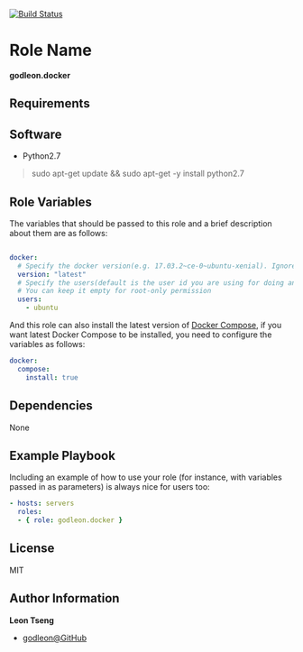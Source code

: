 [![Build Status](https://travis-ci.org/godleon/ansible-role-docker.svg?branch=master)](https://travis-ci.org/godleon/ansible-role-docker)


Role Name
=========

**godleon.docker**

Requirements
------------

## Software

- Python2.7
> sudo apt-get update && sudo apt-get -y install python2.7

Role Variables
--------------

The variables that should be passed to this role and a brief description about them are as follows:

```yaml

docker:
  # Specify the docker version(e.g. 17.03.2~ce-0~ubuntu-xenial). Ignore it if you want to install the latest version.
  version: "latest"
  # Specify the users(default is the user id you are using for doing ansible provision) who can use docker commands without sudo
  # You can keep it empty for root-only permission
  users:
    - ubuntu
```

And this role can also install the latest version of [Docker Compose](https://docs.docker.com/compose/overview/), if you want latest Docker Compose to be installed, you need to configure the variables as follows:

```yaml
docker:
  compose:
    install: true
```

Dependencies
------------

None

Example Playbook
----------------

Including an example of how to use your role (for instance, with variables passed in as parameters) is always nice for users too:

```yml
- hosts: servers
  roles:
  - { role: godleon.docker }
```

License
-------

MIT

Author Information
------------------

**Leon Tseng** 

-  [godleon@GitHub](https://github.com/godleon)
